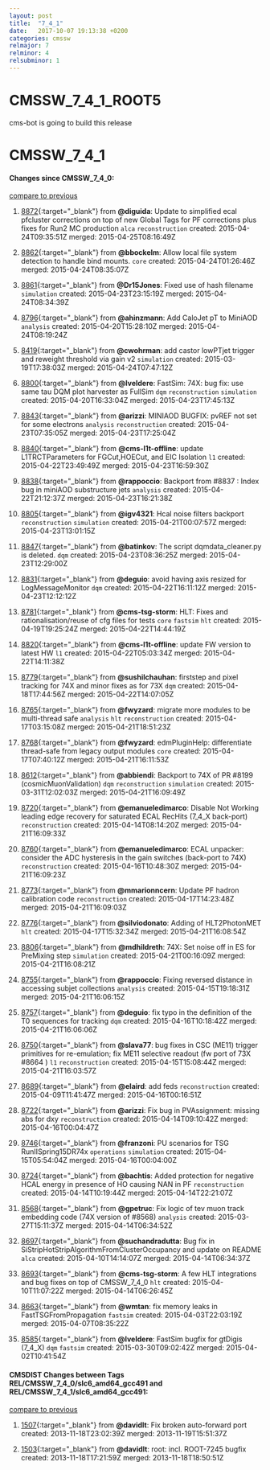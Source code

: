 ```yaml
---
layout: post
title:  "7_4_1"
date:   2017-10-07 19:13:38 +0200
categories: cmssw
relmajor: 7
relminor: 4
relsubminor: 1
---
```


# CMSSW_7_4_1_ROOT5
cms-bot is going to build this release
# CMSSW_7_4_1
#### Changes since CMSSW_7_4_0:

[compare to previous](https://github.com/cms-sw/cmssw/compare/CMSSW_7_4_0...CMSSW_7_4_1)



1. [8872](http://github.com/cms-sw/cmssw/pull/8872){:target="_blank"}  from **@diguida**: Update to simplified ecal pfcluster corrections on top of new Global Tags for PF corrections plus fixes for Run2 MC production `alca`  `reconstruction`  created: 2015-04-24T09:35:51Z merged: 2015-04-25T08:16:49Z

1. [8862](http://github.com/cms-sw/cmssw/pull/8862){:target="_blank"}  from **@bbockelm**: Allow local file system detection to handle bind mounts. `core`  created: 2015-04-24T01:26:46Z merged: 2015-04-24T08:35:07Z

1. [8861](http://github.com/cms-sw/cmssw/pull/8861){:target="_blank"}  from **@Dr15Jones**: Fixed use of hash filename `simulation`  created: 2015-04-23T23:15:19Z merged: 2015-04-24T08:34:39Z

1. [8796](http://github.com/cms-sw/cmssw/pull/8796){:target="_blank"}  from **@ahinzmann**: Add CaloJet pT to MiniAOD `analysis`  created: 2015-04-20T15:28:10Z merged: 2015-04-24T08:19:24Z

1. [8419](http://github.com/cms-sw/cmssw/pull/8419){:target="_blank"}  from **@cwohrman**: add castor lowPTjet trigger and reweight threshold via gain v2 `simulation`  created: 2015-03-19T17:38:03Z merged: 2015-04-24T07:47:12Z

1. [8800](http://github.com/cms-sw/cmssw/pull/8800){:target="_blank"}  from **@lveldere**: FastSim: 74X: bug fix: use same tau DQM plot harvester as FullSim `dqm`  `reconstruction`  `simulation`  created: 2015-04-20T16:33:04Z merged: 2015-04-23T17:45:13Z

1. [8843](http://github.com/cms-sw/cmssw/pull/8843){:target="_blank"}  from **@arizzi**: MINIAOD BUGFIX: pvREF not set for some electrons `analysis`  `reconstruction`  created: 2015-04-23T07:35:05Z merged: 2015-04-23T17:25:04Z

1. [8840](http://github.com/cms-sw/cmssw/pull/8840){:target="_blank"}  from **@cms-l1t-offline**: update L1TRCTParameters for FGCut,HOECut, and EIC Isolation `l1`  created: 2015-04-22T23:49:49Z merged: 2015-04-23T16:59:30Z

1. [8838](http://github.com/cms-sw/cmssw/pull/8838){:target="_blank"}  from **@rappoccio**: Backport from #8837 : Index bug in miniAOD substructure jets `analysis`  created: 2015-04-22T21:12:37Z merged: 2015-04-23T16:21:38Z

1. [8805](http://github.com/cms-sw/cmssw/pull/8805){:target="_blank"}  from **@igv4321**: Hcal noise filters backport `reconstruction`  `simulation`  created: 2015-04-21T00:07:57Z merged: 2015-04-23T13:01:15Z

1. [8847](http://github.com/cms-sw/cmssw/pull/8847){:target="_blank"}  from **@batinkov**: The script dqmdata_cleaner.py is deleted. `dqm`  created: 2015-04-23T08:36:25Z merged: 2015-04-23T12:29:00Z

1. [8831](http://github.com/cms-sw/cmssw/pull/8831){:target="_blank"}  from **@deguio**: avoid having axis resized for LogMessageMonitor `dqm`  created: 2015-04-22T16:11:12Z merged: 2015-04-23T12:12:12Z

1. [8781](http://github.com/cms-sw/cmssw/pull/8781){:target="_blank"}  from **@cms-tsg-storm**: HLT: Fixes and rationalisation/reuse of cfg files for tests `core`  `fastsim`  `hlt`  created: 2015-04-19T19:25:24Z merged: 2015-04-22T14:44:19Z

1. [8820](http://github.com/cms-sw/cmssw/pull/8820){:target="_blank"}  from **@cms-l1t-offline**: update FW version to latest HW `l1`  created: 2015-04-22T05:03:34Z merged: 2015-04-22T14:11:38Z

1. [8779](http://github.com/cms-sw/cmssw/pull/8779){:target="_blank"}  from **@sushilchauhan**: firststep and pixel tracking for 74X and minor fixes as for 73X `dqm`  created: 2015-04-18T17:44:56Z merged: 2015-04-22T14:07:05Z

1. [8765](http://github.com/cms-sw/cmssw/pull/8765){:target="_blank"}  from **@fwyzard**: migrate more modules to be multi-thread safe `analysis`  `hlt`  `reconstruction`  created: 2015-04-17T03:15:08Z merged: 2015-04-21T18:51:23Z

1. [8768](http://github.com/cms-sw/cmssw/pull/8768){:target="_blank"}  from **@fwyzard**: edmPluginHelp: differentiate thread-safe from legacy output modules `core`  created: 2015-04-17T07:40:12Z merged: 2015-04-21T16:11:53Z

1. [8612](http://github.com/cms-sw/cmssw/pull/8612){:target="_blank"}  from **@abbiendi**: Backport to 74X of PR #8199 (cosmicMuonValidation) `dqm`  `reconstruction`  `simulation`  created: 2015-03-31T12:02:03Z merged: 2015-04-21T16:09:49Z

1. [8720](http://github.com/cms-sw/cmssw/pull/8720){:target="_blank"}  from **@emanueledimarco**: Disable Not Working leading edge recovery for saturated ECAL RecHits (7_4_X back-port) `reconstruction`  created: 2015-04-14T08:14:20Z merged: 2015-04-21T16:09:33Z

1. [8760](http://github.com/cms-sw/cmssw/pull/8760){:target="_blank"}  from **@emanueledimarco**: ECAL unpacker: consider the ADC hysteresis in the gain switches (back-port to 74X) `reconstruction`  created: 2015-04-16T10:48:30Z merged: 2015-04-21T16:09:23Z

1. [8773](http://github.com/cms-sw/cmssw/pull/8773){:target="_blank"}  from **@mmarionncern**: Update PF hadron calibration code `reconstruction`  created: 2015-04-17T14:23:48Z merged: 2015-04-21T16:09:03Z

1. [8776](http://github.com/cms-sw/cmssw/pull/8776){:target="_blank"}  from **@silviodonato**: Adding of HLT2PhotonMET `hlt`  created: 2015-04-17T15:32:34Z merged: 2015-04-21T16:08:54Z

1. [8806](http://github.com/cms-sw/cmssw/pull/8806){:target="_blank"}  from **@mdhildreth**: 74X: Set noise off in ES for PreMixing step `simulation`  created: 2015-04-21T00:16:09Z merged: 2015-04-21T16:08:21Z

1. [8755](http://github.com/cms-sw/cmssw/pull/8755){:target="_blank"}  from **@rappoccio**: Fixing reversed distance in accessing subjet collections `analysis`  created: 2015-04-15T19:18:31Z merged: 2015-04-21T16:06:15Z

1. [8757](http://github.com/cms-sw/cmssw/pull/8757){:target="_blank"}  from **@deguio**: fix typo in the definition of the T0 sequences for tracking `dqm`  created: 2015-04-16T10:18:42Z merged: 2015-04-21T16:06:06Z

1. [8750](http://github.com/cms-sw/cmssw/pull/8750){:target="_blank"}  from **@slava77**:  bug fixes in CSC (ME11) trigger primitives for re-emulation; fix ME11 selective readout (fw port of 73X #8664 ) `l1`  `reconstruction`  created: 2015-04-15T15:08:44Z merged: 2015-04-21T16:03:57Z

1. [8689](http://github.com/cms-sw/cmssw/pull/8689){:target="_blank"}  from **@elaird**: add feds `reconstruction`  created: 2015-04-09T11:41:47Z merged: 2015-04-16T00:16:51Z

1. [8722](http://github.com/cms-sw/cmssw/pull/8722){:target="_blank"}  from **@arizzi**: Fix bug in PVAssignment: missing abs for dxy `reconstruction`  created: 2015-04-14T09:10:42Z merged: 2015-04-16T00:04:47Z

1. [8746](http://github.com/cms-sw/cmssw/pull/8746){:target="_blank"}  from **@franzoni**: PU scenarios for TSG RunIISpring15DR74x `operations`  `simulation`  created: 2015-04-15T05:54:04Z merged: 2015-04-16T00:04:00Z

1. [8724](http://github.com/cms-sw/cmssw/pull/8724){:target="_blank"}  from **@bachtis**: Added protection for negative HCAL energy in presence of HO causing NAN in PF `reconstruction`  created: 2015-04-14T10:19:44Z merged: 2015-04-14T22:21:07Z

1. [8568](http://github.com/cms-sw/cmssw/pull/8568){:target="_blank"}  from **@gpetruc**:   Fix logic of tev muon track embedding code (74X version of #8568) `analysis`  created: 2015-03-27T15:11:37Z merged: 2015-04-14T06:34:52Z

1. [8697](http://github.com/cms-sw/cmssw/pull/8697){:target="_blank"}  from **@suchandradutta**: Bug fix in SiStripHotStripAlgorithmFromClusterOccupancy and update on README `alca`  created: 2015-04-10T14:14:07Z merged: 2015-04-14T06:34:37Z

1. [8693](http://github.com/cms-sw/cmssw/pull/8693){:target="_blank"}  from **@cms-tsg-storm**: A few HLT integrations and bug fixes on top of CMSSW_7_4_0 `hlt`  created: 2015-04-10T11:07:22Z merged: 2015-04-14T06:26:45Z

1. [8663](http://github.com/cms-sw/cmssw/pull/8663){:target="_blank"}  from **@wmtan**: fix memory leaks in FastTSGFromPropagation `fastsim`  created: 2015-04-03T22:03:19Z merged: 2015-04-07T08:35:22Z

1. [8585](http://github.com/cms-sw/cmssw/pull/8585){:target="_blank"}  from **@lveldere**: FastSim bugfix for gtDigis (7_4_X) `dqm`  `fastsim`  created: 2015-03-30T09:02:42Z merged: 2015-04-02T10:41:54Z

#### CMSDIST Changes between Tags REL/CMSSW_7_4_0/slc6_amd64_gcc491 and REL/CMSSW_7_4_1/slc6_amd64_gcc491:

[compare to previous](https://github.com/cms-sw/cmsdist/compare/REL/CMSSW_7_4_0/slc6_amd64_gcc491...REL/CMSSW_7_4_1/slc6_amd64_gcc491)



1. [1507](http://github.com/cms-sw/cmssw/pull/1507){:target="_blank"}  from **@davidlt**: Fix broken auto-forward port created: 2013-11-18T23:02:39Z merged: 2013-11-19T15:51:37Z

1. [1503](http://github.com/cms-sw/cmssw/pull/1503){:target="_blank"}  from **@davidlt**: root: incl. ROOT-7245 bugfix created: 2013-11-18T17:21:59Z merged: 2013-11-18T18:50:51Z
